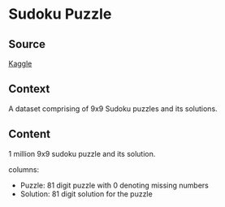 # Sudoku Puzzle

## Source

[Kaggle](https://www.kaggle.com/bryanpark/sudoku) 

## Context

A dataset comprising of 9x9 Sudoku puzzles and its solutions.

## Content

1 million 9x9 sudoku puzzle and its solution.

columns:

- Puzzle: 81 digit puzzle with 0 denoting missing numbers
- Solution: 81 digit solution for the puzzle